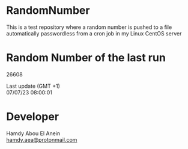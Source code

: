 # RandomNumber    
This is a test repository where a random number is pushed to a file automatically passwordless from a cron job in my Linux CentOS server    
# Random Number of the last run   
26608
      
Last update (GMT +1)    
07/07/23 08:00:01
# Developer    
Hamdy Abou El Anein   
hamdy.aea@protonmail.com
